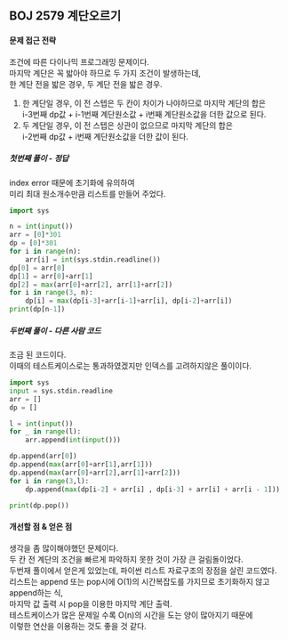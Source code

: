 ## BOJ 2579 계단오르기
#### 문제 접근 전략
조건에 따른 다이나믹 프로그래밍 문제이다.  
마지막 계단은 꼭 밟아야 하므로 두 가지 조건이 발생하는데,  
한 계단 전을 밟은 경우, 두 계단 전을 밟은 경우.  
1) 한 계단일 경우, 이 전 스텝은 두 칸이 차이가 나야하므로 마지막 계단의 합은  
i-3번째 dp값 + i-1번째 계단원소값 + i번째 계단원소값을 더한 값으로 된다.  
2) 두 계단일 경우, 이 전 스텝은 상관이 없으므로 마지막 계단의 합은  
i-2번째 dp값 + i번째 계단원소값을 더한 값이 된다.
##### 첫번째 풀이 - 정답
index error 때문에 초기화에 유의하여  
미리 최대 원소개수만큼 리스트를 만들어 주었다.
```python
import sys

n = int(input())
arr = [0]*301
dp = [0]*301
for i in range(n):
    arr[i] = int(sys.stdin.readline())
dp[0] = arr[0]
dp[1] = arr[0]+arr[1]
dp[2] = max(arr[0]+arr[2], arr[1]+arr[2])
for i in range(3, n):
    dp[i] = max(dp[i-3]+arr[i-1]+arr[i], dp[i-2]+arr[i])
print(dp[n-1])
```
##### 두번째 풀이 - 다른 사람 코드
조금 된 코드이다.  
이때의 테스트케이스로는 통과하였겠지만 인덱스를 고려하지않은 풀이이다.  
```python
import sys
input = sys.stdin.readline
arr = []
dp = []

l = int(input())
for _ in range(l):
    arr.append(int(input()))

dp.append(arr[0])
dp.append(max(arr[0]+arr[1],arr[1]))
dp.append(max(arr[0]+arr[2],arr[1]+arr[2]))
for i in range(3,l):
    dp.append(max(dp[i-2] + arr[i] , dp[i-3] + arr[i] + arr[i - 1]))

print(dp.pop())
```
#### 개선할 점 & 얻은 점
생각을 좀 많이해야했던 문제이다.  
두 칸 전 계단의 조건을 빠르게 파악하지 못한 것이 가장 큰 걸림돌이었다.  
두번재 풀이에서 얻은게 있었는데, 파이썬 리스트 자료구조의 장점을 살린 코드였다.  
리스트는 append 또는 pop시에 O(1)의 시간복잡도를 가지므로 초기화하지 않고 append하는 식,  
마지막 값 출력 시 pop을 이용한 마지막 계단 출력.  
테스트케이스가 많은 문제일 수록 O(n)의 시간을 도는 양이 많아지기 때문에  
이렇한 연산을 이용하는 것도 좋을 것 같다.